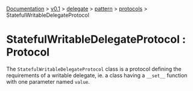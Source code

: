[Documentation](../../../../documentation.md) >
 [v0.1](../../../version.md) >
  [delegate](../../module.md) >
   [pattern](../module.md) >
    [protocols](/module.md) >
     StatefulWritableDelegateProtocol

# StatefulWritableDelegateProtocol : Protocol

The `StatefulWritableDelegateProtocol` class is a protocol defining the requirements of a writable delegate, ie. a class having a `__set__` function with one parameter named `value`.